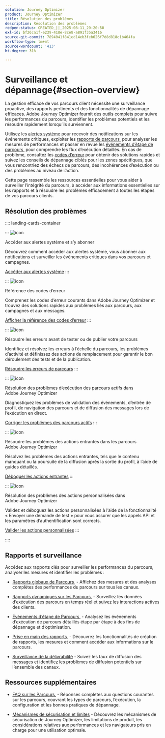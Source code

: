 ```yaml
---
solution: Journey Optimizer
product: Journey Optimizer
title: Résolution des problèmes
description: Résolution des problèmes
redpen-status: CREATED_||_2025-08-11_20-20-50
exl-id: bf26ca1f-e239-418e-8ce8-a891f3ba3416
source-git-commit: 7894041f841ed14eb3feb626f7d8d818c1b464fa
workflow-type: tm+mt
source-wordcount: '413'
ht-degree: 31%

---
```


# Surveillance et dépannage{#section-overview}

La gestion efficace de vos parcours client nécessite une surveillance proactive, des rapports pertinents et des fonctionnalités de dépannage efficaces. Adobe Journey Optimizer fournit des outils complets pour suivre les performances du parcours, identifier les problèmes potentiels et les résoudre rapidement lorsqu’ils surviennent.

Utilisez les [alertes système](../using/reports/alerts.md) pour recevoir des notifications sur les événements critiques, exploiter les [rapports de parcours &#x200B;](../using/reports/journey-global-report-cja.md) pour analyser les mesures de performances et passer en revue les [événements d’étape de parcours &#x200B;](../using/reports/journey-step-events-overview.md) pour comprendre les flux d’exécution détaillés. En cas de problème, consultez les [codes d’erreur](../using/building-journeys/error-codes-reference.md) pour obtenir des solutions rapides et suivez les conseils de dépannage ciblés pour les zones spécifiques, que vous rencontriez des échecs de parcours, des incohérences d’exécution ou des problèmes au niveau de l’action.

Cette page rassemble les ressources essentielles pour vous aider à surveiller l’intégrité du parcours, à accéder aux informations essentielles sur les rapports et à résoudre les problèmes efficacement à toutes les étapes de vos parcours clients.

## Résolution des problèmes

:::: landing-cards-container

:::
![icon](https://cdn.experienceleague.adobe.com/icons/bell.svg?lang=fr)

Accéder aux alertes système et s’y abonner

Découvrez comment accéder aux alertes système, vous abonner aux notifications et surveiller les événements critiques dans vos parcours et campagnes.

[Accéder aux alertes système](../using/reports/alerts.md)
:::

:::
![icon](https://cdn.experienceleague.adobe.com/icons/book.svg?lang=fr)

Référence des codes d’erreur

Comprenez les codes d’erreur courants dans Adobe Journey Optimizer et trouvez des solutions rapides aux problèmes liés aux parcours, aux campagnes et aux messages.

[Afficher la référence des codes d’erreur](../using/building-journeys/error-codes-reference.md)
:::

:::
![icon](https://cdn.experienceleague.adobe.com/icons/list-check.svg?lang=fr)

Résoudre les erreurs avant de tester ou de publier votre parcours

Identifiez et résolvez les erreurs à l’échelle du parcours, les problèmes d’activité et définissez des actions de remplacement pour garantir le bon déroulement des tests et de la publication.

[Résoudre les erreurs de parcours](../using/building-journeys/troubleshooting.md)
:::

:::
![icon](https://cdn.experienceleague.adobe.com/icons/code-branch.svg?lang=fr)

Résolution des problèmes d’exécution des parcours actifs dans Adobe Journey Optimizer

Diagnostiquez les problèmes de validation des événements, d’entrée de profil, de navigation des parcours et de diffusion des messages lors de l’exécution en direct.

[Corriger les problèmes des parcours actifs](../using/building-journeys/troubleshooting-execution.md)
:::

:::
![icon](https://cdn.experienceleague.adobe.com/icons/puzzle-piece.svg?lang=fr)

Résoudre les problèmes des actions entrantes dans les parcours Adobe Journey Optimizer

Résolvez les problèmes des actions entrantes, tels que le contenu manquant ou la poursuite de la diffusion après la sortie du profil, à l’aide de guides détaillés.

[Déboguer les actions entrantes](../using/building-journeys/troubleshooting-inbound.md)
:::

:::
![icon](https://cdn.experienceleague.adobe.com/icons/gear.svg?lang=fr)

Résolution des problèmes des actions personnalisées dans Adobe Journey Optimizer

Validez et déboguez les actions personnalisées à l’aide de la fonctionnalité « Envoyer une demande de test » pour vous assurer que les appels API et les paramètres d’authentification sont corrects.

[Valider les actions personnalisées](../using/action/troubleshoot-custom-action.md)
:::

::::

## Rapports et surveillance

Accédez aux rapports clés pour surveiller les performances du parcours, analyser les mesures et identifier les problèmes :

* [Rapports globaux de Parcours &#x200B;](../using/reports/journey-global-report-cja.md) - Affichez des mesures et des analyses complètes des performances du parcours sur tous les canaux.

* [Rapports dynamiques sur les Parcours &#x200B;](../using/reports/journey-live-report.md) - Surveillez les données d’exécution des parcours en temps réel et suivez les interactions actives des clients.

* [Événements d’étape de Parcours &#x200B;](../using/reports/journey-step-events-overview.md) - Analysez les événements d’exécution de parcours détaillés étape par étape à des fins de dépannage et d’optimisation.

* [Prise en main des rapports &#x200B;](../using/reports/report-gs-cja.md) - Découvrez les fonctionnalités de création de rapports, les mesures et comment accéder aux informations sur le parcours.

* [Surveillance de la délivrabilité](../using/reports/deliverability.md) - Suivez les taux de diffusion des messages et identifiez les problèmes de diffusion potentiels sur l’ensemble des canaux.

## Ressources supplémentaires

* [FAQ sur les Parcours &#x200B;](../using/building-journeys/journey-faq.md) - Réponses complètes aux questions courantes sur les parcours, couvrant les types de parcours, l’exécution, la configuration et les bonnes pratiques de dépannage.

* [Mécanismes de sécurisation et limites](../using/start/guardrails.md) - Découvrez les mécanismes de sécurisation de Journey Optimizer, les limitations de produit, les considérations relatives aux performances et les navigateurs pris en charge pour une utilisation optimale.

